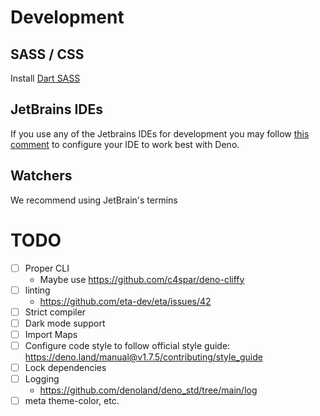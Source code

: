 # Development
## SASS / CSS
Install [Dart SASS](https://github.com/sass/dart-sass)

## JetBrains IDEs
If you use any of the Jetbrains IDEs for development you may follow [this comment](https://youtrack.jetbrains.com/issue/WEB-41607#focus=streamItem-27-4160152.0-0)
to configure your IDE to work best with Deno.

## Watchers
We recommend using JetBrain's termins


# TODO
- [ ] Proper CLI
  * Maybe use https://github.com/c4spar/deno-cliffy
- [ ] linting
  * https://github.com/eta-dev/eta/issues/42
- [ ] Strict compiler
- [ ] Dark mode support
- [ ] Import Maps
- [ ] Configure code style to follow official style guide: https://deno.land/manual@v1.7.5/contributing/style_guide
- [ ] Lock dependencies
- [ ] Logging
  * https://github.com/denoland/deno_std/tree/main/log
- [ ] meta theme-color, etc.
